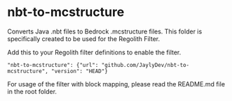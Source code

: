 # nbt-to-mcstructure

Converts Java .nbt files to Bedrock .mcstructure files. This folder is specifically created to be used for the Regolith Filter.

Add this to your Regolith filter definitions to enable the filter.
```jsonc
"nbt-to-mcstructure": {"url": "github.com/JaylyDev/nbt-to-mcstructure", "version": "HEAD"}
```

For usage of the filter with block mapping, please read the README.md file in the root folder.